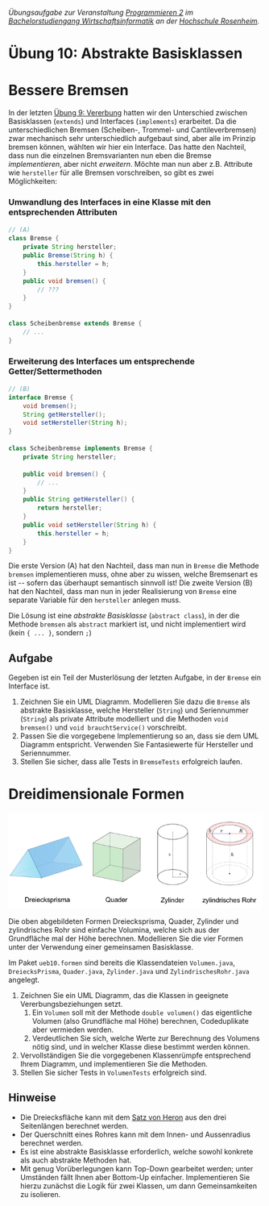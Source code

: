 _Übungsaufgabe zur Veranstaltung [Programmieren 2](https://hsro-wif-prg2.github.io) im [Bachelorstudiengang Wirtschaftsinformatik](https://www.fh-rosenheim.de/technik/informatik-mathematik/wirtschaftsinformatik-bachelor/) an der [Hochschule Rosenheim](http://www.fh-rosenheim.de)._


# Übung 10: Abstrakte Basisklassen


# Bessere Bremsen

In der letzten [Übung 9: Vererbung](https://github.com/hsro-wif-prg2/uebung09) hatten wir den Unterschied zwischen Basisklassen (`extends`) und Interfaces (`implements`) erarbeitet.
Da die unterschiedlichen Bremsen (Scheiben-, Trommel- und Cantileverbremsen) zwar mechanisch sehr unterschiedlich aufgebaut sind, aber alle im Prinzip bremsen können, wählten wir hier ein Interface.
Das hatte den Nachteil, dass nun die einzelnen Bremsvarianten nun eben die Bremse _implementieren_, aber nicht _erweitern_.
Möchte man nun aber z.B. Attribute wie `hersteller` für alle Bremsen vorschreiben, so gibt es zwei Möglichkeiten:

### Umwandlung des Interfaces in eine Klasse mit den entsprechenden Attributen

```java
// (A)
class Bremse {
	private String hersteller;
	public Bremse(String h) {
		this.hersteller = h;
	}
	public void bremsen() {
		// ???
	}
}

class Scheibenbremse extends Bremse {
	// ...
}
```

### Erweiterung des Interfaces um entsprechende Getter/Settermethoden

```java
// (B)
interface Bremse {
	void bremsen();
	String getHersteller();
	void setHersteller(String h);
}

class Scheibenbremse implements Bremse {
	private String hersteller;

	public void bremsen() {
		// ...
	}
	public String getHersteller() {	
		return hersteller;
	}
	public void setHersteller(String h) {
		this.hersteller = h;
	}
}
```

Die erste Version (A) hat den Nachteil, dass man nun in `Bremse` die Methode `bremsen` implementieren muss, ohne aber zu wissen, welche Bremsenart es ist -- sofern das überhaupt semantisch sinnvoll ist!
Die zweite Version (B) hat den Nachteil, dass man nun in jeder Realisierung von `Bremse` eine separate Variable für den `hersteller` anlegen muss.

Die Lösung ist eine _abstrakte Basisklasse_ (`abstract class`), in der die Methode `bremsen` als `abstract` markiert ist, und nicht implementiert wird (kein `{ ... }`, sondern `;`)

## Aufgabe

Gegeben ist ein Teil der Musterlösung der letzten Aufgabe, in der `Bremse` ein Interface ist.

1. Zeichnen Sie ein UML Diagramm. Modellieren Sie dazu die `Bremse` als abstrakte Basisklasse, welche Hersteller (`String`) und Seriennummer (`String`) als private Attribute modelliert und die Methoden `void bremsen()` und `void brauchtService()` vorschreibt.
2. Passen Sie die vorgegebene Implementierung so an, dass sie dem UML Diagramm entspricht. Verwenden Sie Fantasiewerte für Hersteller und Seriennummer. 
3. Stellen Sie sicher, dass alle Tests in `BremseTests` erfolgreich laufen.


# Dreidimensionale Formen

![Formen](formen.png)

Die oben abgebildeten Formen Dreiecksprisma, Quader, Zylinder und zylindrisches Rohr sind einfache Volumina, welche sich aus der Grundfläche mal der Höhe berechnen.
Modellieren Sie die vier Formen unter der Verwendung einer gemeinsamen Basisklasse.

Im Paket `ueb10.formen` sind bereits die Klassendateien `Volumen.java`, `DreiecksPrisma`, `Quader.java`, `Zylinder.java` und `ZylindrischesRohr.java` angelegt.

1. Zeichnen Sie ein UML Diagramm, das die Klassen in geeignete Vererbungsbeziehungen setzt.
	1. Ein `Volumen` soll mit der Methode `double volumen()` das eigentliche Volumen (also Grundfläche mal Höhe) berechnen, Codeduplikate aber vermieden werden.
	2. Verdeutlichen Sie sich, welche Werte zur Berechnung des Volumens nötig sind, und in welcher Klasse diese bestimmt werden können.
2. Vervollständigen Sie die vorgegebenen Klassenrümpfe entsprechend Ihrem Diagramm, und implementieren Sie die Methoden.
3. Stellen Sie sicher Tests in `VolumenTests` erfolgreich sind.

## Hinweise 

- Die Dreiecksfläche kann mit dem [Satz von Heron](https://de.wikipedia.org/wiki/Dreiecksfl%C3%A4che) aus den drei Seitenlängen berechnet werden.
- Der Querschnitt eines Rohres kann mit dem Innen- und Aussenradius berechnet werden.
- Es ist eine abstrakte Basisklasse erforderlich, welche sowohl konkrete als auch abstrakte Methoden hat.
- Mit genug Vorüberlegungen kann Top-Down gearbeitet werden; unter Umständen fällt Ihnen aber Bottom-Up einfacher. Implementieren Sie hierzu zunächst die Logik für zwei Klassen, um dann Gemeinsamkeiten zu isolieren.
